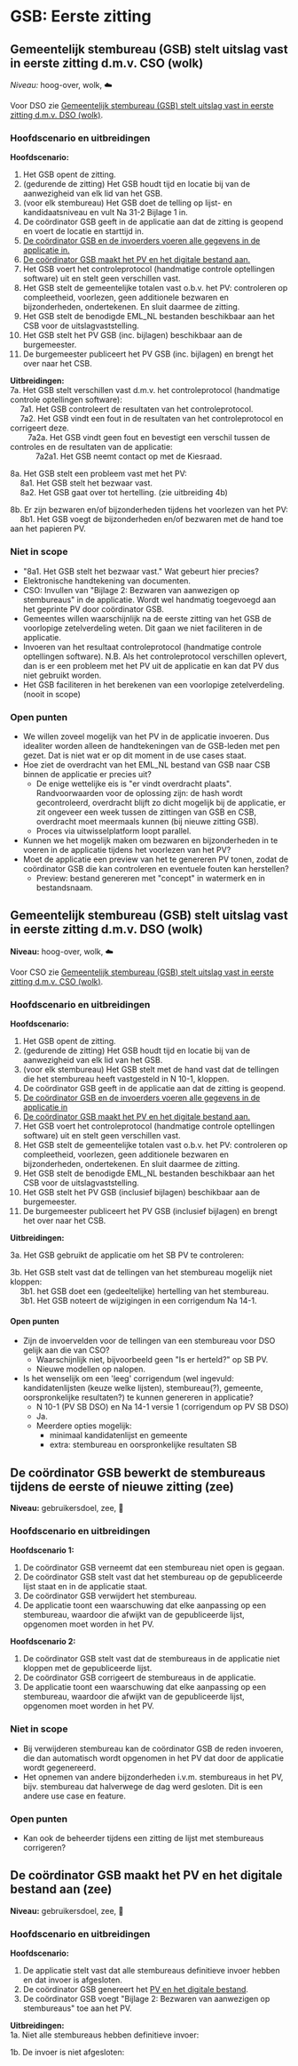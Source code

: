 # GSB: Eerste zitting

## Gemeentelijk stembureau (GSB) stelt uitslag vast in eerste zitting d.m.v. CSO (wolk)

_Niveau:_ hoog-over, wolk, ☁️

Voor DSO zie [Gemeentelijk stembureau (GSB) stelt uitslag vast in eerste zitting d.m.v. DSO (wolk)](#gemeentelijk-stembureau-gsb-stelt-uitslag-vast-in-eerste-zitting-dmv-dso-wolk).

### Hoofdscenario en uitbreidingen

__Hoofdscenario:__  
1. Het GSB opent de zitting.
2. (gedurende de zitting) Het GSB houdt tijd en locatie bij van de aanwezigheid van elk lid van het GSB.
3. (voor elk stembureau) Het GSB doet de telling op lijst- en kandidaatsniveau en vult Na 31-2 Bijlage 1 in.
4. De coördinator GSB geeft in de applicatie aan dat de zitting is geopend en voert de locatie en starttijd in.
5. [De coördinator GSB en de invoerders voeren alle gegevens in de applicatie in.](./gsb-invoer-eerste-zitting.md#de-coördinator-gsb-en-de-invoerders-voeren-alle-gegevens-in-de-applicatie-in-vlieger)
6. [De coördinator GSB maakt het PV en het digitale bestand aan.](#de-coördinator-gsb-maakt-het-pv-en-het-digitale-bestand-aan-zee)
7. Het GSB voert het controleprotocol (handmatige controle optellingen software) uit en stelt geen verschillen vast.
8. Het GSB stelt de gemeentelijke totalen vast o.b.v. het PV: controleren op compleetheid, voorlezen, geen additionele bezwaren en bijzonderheden, ondertekenen. En sluit daarmee de zitting.
9. Het GSB stelt de benodigde EML_NL bestanden beschikbaar aan het CSB voor de uitslagvaststelling.
10. Het GSB stelt het PV GSB (inc. bijlagen) beschikbaar aan de burgemeester.
11. De burgemeester publiceert het PV GSB (inc. bijlagen) en brengt het over naar het CSB.

__Uitbreidingen:__  
7a. Het GSB stelt verschillen vast d.m.v. het controleprotocol (handmatige controle optellingen software):  
&emsp; 7a1. Het GSB controleert de resultaten van het controleprotocol.  
&emsp; 7a2. Het GSB vindt een fout in de resultaten van het controleprotocol en corrigeert deze.  
&emsp;&emsp; 7a2a. Het GSB vindt geen fout en bevestigt een verschil tussen de controles en de resultaten van de applicatie:  
&emsp;&emsp;&emsp; 7a2a1. Het GSB neemt contact op met de Kiesraad.  

8a. Het GSB stelt een probleem vast met het PV:  
&emsp; 8a1. Het GSB stelt het bezwaar vast.  
&emsp; 8a2. Het GSB gaat over tot hertelling. (zie uitbreiding 4b)

8b. Er zijn bezwaren en/of bijzonderheden tijdens het voorlezen van het PV:  
&emsp; 8b1. Het GSB voegt de bijzonderheden en/of bezwaren met de hand toe aan het papieren PV.


### Niet in scope

- "8a1. Het GSB stelt het bezwaar vast." Wat gebeurt hier precies?
- Elektronische handtekening van documenten.
- CSO: Invullen van "Bijlage 2: Bezwaren van aanwezigen op stembureaus" in de applicatie. Wordt wel handmatig toegevoegd aan het geprinte PV door coördinator GSB.
- Gemeentes willen waarschijnlijk na de eerste zitting van het GSB de voorlopige zetelverdeling weten. Dit gaan we niet faciliteren in de applicatie.
- Invoeren van het resultaat controleprotocol (handmatige controle optellingen software). N.B. Als het controleprotocol verschillen oplevert, dan is er een probleem met het PV uit de applicatie en kan dat PV dus niet gebruikt worden.
- Het GSB faciliteren in het berekenen van een voorlopige zetelverdeling. (nooit in scope)


### Open punten

- We willen zoveel mogelijk van het PV in de applicatie invoeren. Dus idealiter worden alleen de handtekeningen van de GSB-leden met pen gezet. Dat is niet wat er op dit moment in de use cases staat.
- Hoe ziet de overdracht van het EML_NL bestand van GSB naar CSB binnen de applicatie er precies uit?
  - De enige wettelijke eis is "er vindt overdracht plaats". Randvoorwaarden voor de oplossing zijn: de hash wordt gecontroleerd, overdracht blijft zo dicht mogelijk bij de applicatie, er zit ongeveer een week tussen de zittingen van GSB en CSB, overdracht moet meermaals kunnen (bij nieuwe zitting GSB).
  - Proces via uitwisselplatform loopt parallel.
- Kunnen we het mogelijk maken om bezwaren en bijzonderheden in te voeren in de applicatie tijdens het voorlezen van het PV?
- Moet de applicatie een preview van het te genereren PV tonen, zodat de coördinator GSB die kan controleren en eventuele fouten kan herstellen?
  - Preview: bestand genereren met "concept" in watermerk en in bestandsnaam.


## Gemeentelijk stembureau (GSB) stelt uitslag vast in eerste zitting d.m.v. DSO (wolk)

__Niveau:__ hoog-over, wolk, ☁️

Voor CSO zie [Gemeentelijk stembureau (GSB) stelt uitslag vast in eerste zitting d.m.v. CSO (wolk)](#gemeentelijk-stembureau-gsb-stelt-uitslag-vast-in-eerste-zitting-dmv-cso-wolk).

### Hoofdscenario en uitbreidingen

__Hoofdscenario:__

1. Het GSB opent de zitting.
2. (gedurende de zitting) Het GSB houdt tijd en locatie bij van de aanwezigheid van elk lid van het GSB.
3. (voor elk stembureau) Het GSB stelt met de hand vast dat de tellingen die het stembureau heeft vastgesteld in N 10-1, kloppen.
4. De coördinator GSB geeft in de applicatie aan dat de zitting is geopend.
5. [De coördinator GSB en de invoerders voeren alle gegevens in de applicatie in](./gsb-invoer-eerste-zitting.md#de-coördinator-gsb-en-de-invoerders-voeren-alle-gegevens-in-de-applicatie-in-vlieger)
6. [De coördinator GSB maakt het PV en het digitale bestand aan.](#de-coördinator-gsb-maakt-het-pv-en-het-digitale-bestand-aan-zee)
7. Het GSB voert het controleprotocol (handmatige controle optellingen software) uit en stelt geen verschillen vast.
8. Het GSB stelt de gemeentelijke totalen vast o.b.v. het PV: controleren op compleetheid, voorlezen, geen additionele bezwaren en bijzonderheden, ondertekenen. En sluit daarmee de zitting.
9. Het GSB stelt de benodigde EML_NL bestanden beschikbaar aan het CSB voor de uitslagvaststelling.
10. Het GSB stelt het PV GSB (inclusief bijlagen) beschikbaar aan de burgemeester.
11. De burgemeester publiceert het PV GSB (inclusief bijlagen) en brengt het over naar het CSB.

__Uitbreidingen:__

3a. Het GSB gebruikt de applicatie om het SB PV te controleren:

3b. Het GSB stelt vast dat de tellingen van het stembureau mogelijk niet kloppen:  
&emsp; 3b1. het GSB doet een (gedeeltelijke) hertelling van het stembureau.  
&emsp; 3b1. Het GSB noteert de wijzigingen in een corrigendum Na 14-1.

#### Open punten

- Zijn de invoervelden voor de tellingen van een stembureau voor DSO gelijk aan die van CSO?
  - Waarschijnlijk niet, bijvoorbeeld geen "Is er herteld?" op SB PV.
  - Nieuwe modellen op nalopen.
- Is het wenselijk om een 'leeg' corrigendum (wel ingevuld: kandidatenlijsten (keuze welke lijsten), stembureau(?), gemeente, oorspronkelijke resultaten?) te kunnen genereren in applicatie?
  - N 10-1 (PV SB DSO) en Na 14-1 versie 1 (corrigendum op PV SB DSO)
  - Ja.
  - Meerdere opties mogelijk:
    - minimaal kandidatenlijst en gemeente
    - extra: stembureau en oorspronkelijke resultaten SB


## De coördinator GSB bewerkt de stembureaus tijdens de eerste of nieuwe zitting (zee)

__Niveau:__ gebruikersdoel, zee, 🌊

### Hoofdscenario en uitbreidingen

__Hoofdscenario 1:__

1. De coördinator GSB verneemt dat een stembureau niet open is gegaan.
2. De coördinator GSB stelt vast dat het stembureau op de gepubliceerde lijst staat en in de applicatie staat.
3. De coördinator GSB verwijdert het stembureau.
4. De applicatie toont een waarschuwing dat elke aanpassing op een stembureau, waardoor die afwijkt van de gepubliceerde lijst, opgenomen moet worden in het PV.

__Hoofdscenario 2:__

1. De coördinator GSB stelt vast dat de stembureaus in de applicatie niet kloppen met de gepubliceerde lijst.
2. De coördinator GSB corrigeert de stembureaus in de applicatie.
3. De applicatie toont een waarschuwing dat elke aanpassing op een stembureau, waardoor die afwijkt van de gepubliceerde lijst, opgenomen moet worden in het PV.

### Niet in scope

- Bij verwijderen stembureau kan de coördinator GSB de reden invoeren, die dan automatisch wordt opgenomen in het PV dat door de applicatie wordt gegenereerd.
- Het opnemen van andere bijzonderheden i.v.m. stembureaus in het PV, bijv. stembureau dat halverwege de dag werd gesloten. Dit is een andere use case en feature.

### Open punten

- Kan ook de beheerder tijdens een zitting de lijst met stembureaus corrigeren?


## De coördinator GSB maakt het PV en het digitale bestand aan (zee)

__Niveau:__ gebruikersdoel, zee, 🌊

### Hoofdscenario en uitbreidingen

__Hoofdscenario:__  
1. De applicatie stelt vast dat alle stembureaus definitieve invoer hebben en dat invoer is afgesloten.
2. De coördinator GSB genereert het [PV en het digitale bestand](./input-output-bestanden.md#gsb).
3. De coördinator GSB voegt "Bijlage 2: Bezwaren van aanwezigen op stembureaus" toe aan het PV.

__Uitbreidingen:__  
1a. Niet alle stembureaus hebben definitieve invoer:  

1b. De invoer is niet afgesloten:  